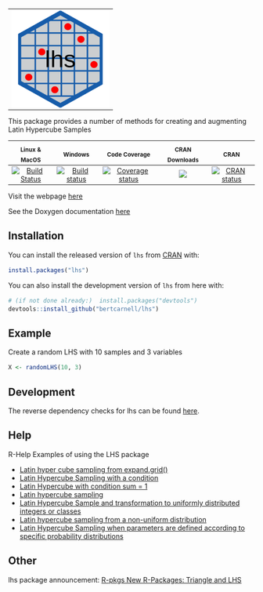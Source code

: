 <div><table><tr><td><img align="left" width="200" height="200" src="logo.svg"></td></tr></table></div>

This package provides a number of methods for creating and augmenting 
Latin Hypercube Samples

|<sub>Linux & MacOS</sub>|<sub>Windows</sub>|<sub>Code Coverage</sub>|<sub>CRAN Downloads</sub>|<sub>CRAN</sub>|
|:---:|:---:|:---:|:---:|:---:|
|[![Build Status](https://travis-ci.org/bertcarnell/lhs.svg?branch=master)](https://travis-ci.org/bertcarnell/lhs)|[![Build status](https://ci.appveyor.com/api/projects/status/5h8gjnq6a30r8y37/branch/master?svg=true)](https://ci.appveyor.com/project/bertcarnell/lhs/branch/master)|[![Coverage status](https://codecov.io/gh/bertcarnell/lhs/branch/master/graph/badge.svg)](https://codecov.io/github/bertcarnell/lhs?branch=master)|[![](https://cranlogs.r-pkg.org/badges/lhs)](https://cran.r-project.org/package=lhs)|[![CRAN status](https://www.r-pkg.org/badges/version/lhs)](https://cran.r-project.org/package=lhs)|

Visit the webpage [here](https://bertcarnell.github.io/lhs/)

See the Doxygen documentation [here](https://bertcarnell.github.io/lhs/html/index.html)

## Installation

You can install the released version of `lhs` from [CRAN](https://CRAN.R-project.org) with:

``` r
install.packages("lhs")
```

You can also install the development version of `lhs` from here with:

``` r
# (if not done already:)  install.packages("devtools")
devtools::install_github("bertcarnell/lhs")
```

## Example

Create a random LHS with 10 samples and 3 variables 

``` r
X <- randomLHS(10, 3)
```

## Development

The reverse dependency checks for lhs can be found [here](etc/README.md).

## Help

R-Help Examples of using the LHS package

- [Latin hyper cube sampling from expand.grid()](http://r.789695.n4.nabble.com/R-Latin-hyper-cube-sampling-from-expand-grid-tp816493.html)
- [Latin Hypercube Sampling with a condition](http://r.789695.n4.nabble.com/Latin-Hypercube-Sampling-with-a-condition-tp3563765.html)
- [Latin Hypercube with condition sum = 1](http://r.789695.n4.nabble.com/Latin-Hypercube-with-condition-sum-1-tp875487.html)
- [Latin hypercube sampling](http://r.789695.n4.nabble.com/latin-hypercube-sampling-tp4659028.html)
- [Latin Hypercube Sample and transformation to uniformly distributed integers or classes](http://r.789695.n4.nabble.com/Latin-Hypercube-Sample-and-transformation-to-uniformly-distributed-integers-or-classes-tp4677804.html)
- [Latin hypercube sampling from a non-uniform distribution](http://r.789695.n4.nabble.com/Latin-hypercube-sampling-from-a-non-uniform-distribution-tp4743686.html)
- [Latin Hypercube Sampling when parameters are defined according to specific probability distributions](http://r.789695.n4.nabble.com/Latin-Hypercube-Sampling-when-parameters-are-defined-according-to-specific-probability-distributions-tp4734710.html)

## Other

lhs package announcement:  [R-pkgs New R-Packages: Triangle and LHS](http://r.789695.n4.nabble.com/R-pkgs-New-R-Packages-Triangle-and-LHS-tp803930.html)

